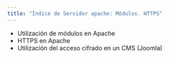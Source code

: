 ```yaml
---
title: "Índice de Servidor apache: Módulos. HTTPS"
---
```


* Utilización de módulos en Apache
* HTTPS en Apache
* Utilización del acceso cifrado en un CMS (Joomla)

